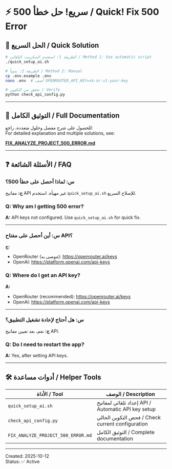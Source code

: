 # ⚡ سريع! حل خطأ 500 / Quick! Fix 500 Error

## 🎯 الحل السريع / Quick Solution

```bash
# الطريقة 1: استخدم السكريبت التلقائي / Method 1: Use automatic script
./quick_setup_ai.sh

# الطريقة 2: يدوياً / Method 2: Manual
cp .env.example .env
nano .env  # أضف OPENROUTER_API_KEY=sk-or-v1-your-key

# تحقق من التكوين / Verify
python check_api_config.py
```

---

## 📖 التوثيق الكامل / Full Documentation

للحصول على شرح مفصل وحلول متعددة، راجع:  
For detailed explanation and multiple solutions, see:

**[FIX_ANALYZE_PROJECT_500_ERROR.md](FIX_ANALYZE_PROJECT_500_ERROR.md)**

---

## ❓ الأسئلة الشائعة / FAQ

### س: لماذا أحصل على خطأ 500؟
**ج:** مفاتيح API غير مهيأة. استخدم `quick_setup_ai.sh` للإصلاح السريع.

### Q: Why am I getting 500 error?
**A:** API keys not configured. Use `quick_setup_ai.sh` for quick fix.

---

### س: أين أحصل على مفتاح API؟
**ج:** 
- OpenRouter (موصى به): https://openrouter.ai/keys
- OpenAI: https://platform.openai.com/api-keys

### Q: Where do I get an API key?
**A:**
- OpenRouter (recommended): https://openrouter.ai/keys
- OpenAI: https://platform.openai.com/api-keys

---

### س: هل أحتاج لإعادة تشغيل التطبيق؟
**ج:** نعم، بعد تعيين مفاتيح API.

### Q: Do I need to restart the app?
**A:** Yes, after setting API keys.

---

## 🛠️ أدوات مساعدة / Helper Tools

| الأداة / Tool | الوصف / Description |
|--------------|---------------------|
| `quick_setup_ai.sh` | إعداد تلقائي لمفاتيح API / Automatic API key setup |
| `check_api_config.py` | فحص التكوين الحالي / Check current configuration |
| `FIX_ANALYZE_PROJECT_500_ERROR.md` | التوثيق الكامل / Complete documentation |

---

Created: 2025-10-12  
Status: ✅ Active
